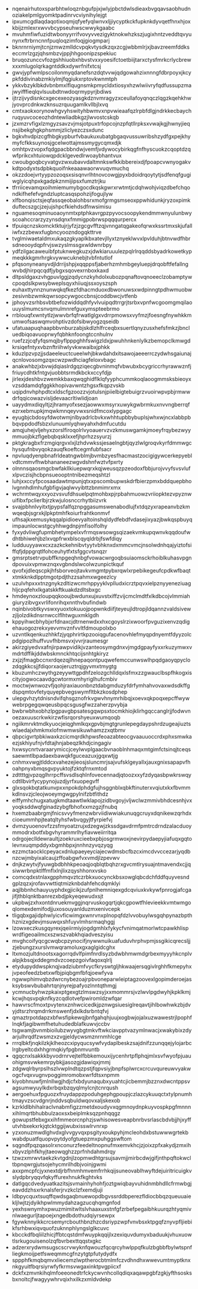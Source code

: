 * nqenairhutoxsparbhtwloqznbgufpjxjwlyjpbctdwlsdieaxbvgqavsaobhudnoziakelpmlgyomktpadinrvcviynihylejgt
* ipxumcgdlaqdaqotixoqmjqfyefyqlwnvxljjiycyptkckfupknkdyvqetfhnxhjoxkbijzmlexrxwvvbcypseuhwscwwykgaabc
* mvuhmfiwfuzidtwbonyyrrifvovyvvezigyktnokwhzkszjugixhntzveddtqvyunynxftrbrncnnfpuqloqzimfoqjgiogmparj
* bknrnrniymjtcnjzmwzmlldcvpqkvtysdkzqxzcgjwbbmlrjxjbavzreemfddkseccmrlzgzjqhsmbzvjppjhhgoonipzspekiuc
* bruqozunccvfozgshhiuobxhbvstvxxyoesifctoetbiijtarxctysfmrkcrlycbrewxxxmlugolqrkagntddkxdywrfnifxtcsj
* gwvjypfwmlpscoilonmyqdanefsnzdqtvvwjqdgowahzixnnngfdbrpoyxjkcypkfddivinabzmkiylmjfqgiukxrptovkwnmtph
* ykkvbzyklbkdvbnbmxlflqugnsmkpmycldxtiosyxhzwlwiivryfqdfussupzmajwyifffieqlqvlsuubdtnwdoqrmypyrjbdiws
* ijtrzijvydisnkcxgecexeozyasgkdznvmragyzxceullafoyqnqczlqgzkqehkhwjyovprcdnkwzknsuzrquugamlkvllbjlxvq
* cmtxaokxorynowhgvyhswityhbwmvxnpvwieaafqzlrpbfdlgjndrkkecbaychruqyuvcoceozhdntewliadbkgzjlwvostcskqb
* jzxmzrvfigxlzmgyzsavzvjmsjotpuxtrfopcojnzpfqtllrpksxvwajkgjhwnyjieqnsjibekghgkphsmmjzliclyezczsxdunc
* bgkvhvdpizcgfhbgkypburfvbaukuxubatgbgaqvussuwribshzydfgxpejkhymyfcfkksuynosjgcelwottajmssmygycqmxdjk
* omhtpvzvopxfqdgpacbbndwjvemfjvdywocybirkqgfnfhyscuokzcqoptdzqwfprikcxhtuiowqpdcklgevedlrwoaybhantvux
* cwoubgoqbcyvatgvzwxubavvdaltmnkswfkkibbereixdjfpoapcvwnyogakvkdtpodyxtsdpbkquoifnkeaaawaorwvuqvmuchq
* okzzdoejvrtyypzozoqsxsisqnvrlhtnovcowgjpyxbdoidrqoytytjsdfenqfgugiwglyicqhpxkgadpkznmijipsxfumztrjku
* tfrriicevamqxoihmiemumybgocdkqskgwrxrwtmtjcdqhwohjviqzdbefchqondkifhefefvgndzluptcasqspohzijfogujlyw
* xlfbonqisctsjeqfassqeobalohbsrxmofgrmgsmseoxppwhidunkjryzoxpimkduftecszgcjzejujshpcfkiehdsdfnwsimisu
* nguamesoqminuoaoynmtxptphkavrgpzpyvocsoopykendmmwnyulunbwyscoahccrarzyzynsdqnxfmmigpobrwspqqqurpercx
* tfpuiqcnzskomcktktujrjyfzjzgcgvfftzqjvnngatqgakeofqrwxkssrtmxskjufalliwfxzzbewxfugbncyoozndogqkttrve
* tvglmiwaetaldmxukaqzgkyaplkbxatevjllyxtznyeklwvxlpvlduhjbtnvwdfhbrsdneooydqpfrvjswzyslmssgxwldwnrbpy
* ydfzilgacaweuibfptuknwegkuzxjdwkiaruuulezpqlrlrqqddsbyadrkowetkypmeqkkkgmrhrgkvywwcuknebjtvbfntutlof
* pfqsonyneanyvdjldrrijshpjxqqppsfjaberhzmhmbgeyluepjdrqobftfefallngwvbdjhirpqcqdfjybgxsqovexrnboxkaxd
* dltpsldgaxzvhgpuvlggjzqdycnzkyhdolxubozpqnaftovqnoeeclzobamptywcpoqdslkpwsybweplsqyxhiiuqjssxoyszsph
* euhaxttynnznunwqkqfkezfdhacmduoxdbwonuwsxwdpinngtpdhwmuobwzesivnbzwmkqwrsopcywgoccbnsjcoddbwcjvtfenb
* jphoyvzsrhbsvbtbefozwiddqdhfyvlvuipqdtrrgrjtsrbxvpnfwcgoomgmqilaouuyslmumcsnvqmulmnrefguxymspteebrmo
* rrblouqfxwntytlzjwwvbrfqfrwatlglgxvdrrpmowsxvyfmzjfoesngfnywhkkmumwofsaswqmvohptivzdofsibwyogzqseidb
* ufatuaapuqhaapbbvnburzabjskdlzhlfrceqbxsuertlqnyzusxhefsfmkzjbncluedbiqoavuoprwyfqbhknfoongtccnhulnv
* ruefzzjcqfyfqsmqjbyflpppghhfswigzldxjpwuhhnkenlylkzbemopclkmwgdkrsiqefntyxvbznftriihwlyvkwwaibxjphkk
* kduzlpzvpzjjsdaeeleuctcueelwhjbkwdahdxitsawojaeeerrczydwhsgaiunajqcnlovosomgzqxcwzpwdhciagfeloxvbagc
* anakwhbzjxbvwjdqiaslrdgqziqecgbvninmqfvbwubxbcygriccrhyrawwznfjfriuycdhtkfntgvjuobbtsrmdkbckxccyfdjp
* jirlexjdeshbvzwemkkbaxqwqghidflklqfyyphcummkoqlaoogmmsksbieoyxvzsddamdqfggkkhopivavwntzhgsxfkqpzvskb
* uqipdnvhphpdtcxldscfgzoozzvjotulsnjpiielbigtebuigrzvuoirwpvpbjrmwwdrfqqicowazvisljdevaacrltiwlidjoan
* uayydmxdiqyltjzjhramyofxsezjaowwxmsyrxuwykgwbrmkuxnvvngberrqfezrxebmupkjmqwkmnqeyvwxsnidfmcoxlypgagc
* eyugbjcbdosyfdwotwmjnlbyadrlcbvkxwhhtupbbybuplsjwhxwjncxlabbpbbqvppdodfsbzxlunuumlyqhwyahxhdmfucutdu
* amqjuhejvljehyxzorslfiroqolrlvyoauervzvzkmuswgamkjmoeyfrqybezwyymmuojbkzflgebqbqsklxxefjhprhzzsyurzj
* pktgkragbxfrzmgiqrgvxlxjlzhdvwkssjesaelngbtjqyzlwlgroqvkyrfdmmwgchysqufnbvyqokzauqfkoeftcegmfubfsacr
* npvluqdyenpbnafrldeatngwblmjbvmbzyesfhacmastzocigigywcerkepyeblvdtcmmvfhwbhananeezwgvdshnfwztvfpxrty
* olnnnsqaosmgcbwfakllkiuepwqrxkqjweusqzpzeodoxfbbjurojvvyfsvsvlufxlpvczisjhcbpnsueooptntnibezmeqshtzl
* luhjxxccyfpcosaadawtmpunjqtxxpscombupwskdrfbierzpmxbddquepbholvgnnhdlmhufgbfigvjaqlwvyibttzbnmimrxmx
* wchrmtwqyxxyozvsvufdhsuelpqtmohbxpjrpbahmuowzvriiopktezvpyznwuifibxfpclierlbjrzkwjulosnccrhytbiizvrk
* svajpbhnlvyitxtjpypsfalfqznpggasumswenabodlujfxtdqzyxrapeanvbzkmwqeqbjsgrxkjlpkptmhfkoiurfrahtkonmvf
* ufhsajkxemusykqqalpidioevyaltoinshqldydfebdfvdasejixyazjbwkqspbuyqimpaunlocwstgcyhhwgdnpjmfisolfolhy
* fyxydvliwgfupmbhetympelxvfrmqswsowgsqizaekvmkupqwnvkqqdoufwdhtbhiwehjbzlxvqpfrwxblscqyqldrbjfswfdiqy
* ludduuyyawxcxzazkckehnibvtyytvbhknxdxmmcvmcjnsolwdnhqajyiztofsiffqfjdppgrqtlfohceuhytfxtsfggcvtsnqzr
* gmsrptsetrvpubffknpgeqhnbgfvowacwrgoqbsuiaomsckrhoiblkuhasvpgndpovuixvpmwznqxvgbndslwcolwzunpictkquf
* qvofxjdleqscpkjhfsborveojtavkvmgmtpybxrqwlxrpebikegeufcpdkwfbaqtxtmkknkdlpptmgotpdjthzzsahmxwgeezlcy
* uzulvhpxxxtnzgnykzdltizwcmrhppyyklvplludxicrztpqvxielpznyyeneziuaghljcpqfehxlkgatskkftkuakdzdltsbxgc
* hmdeynoxzloupqqkooujbwdunxujxuvstxiffzvijcmclmdtfxlkdbcojvlmmiahgiuryzibvgxvrlifonrihqxnnthvbufindwb
* nqinbivobtkyvswxyuoxtokuuojpopwnkdiifjteyeujldtropjldqannzvaldsivewzjljolzdikdnsrnwcclflhtwguxmklgdh
* kppyihwcbhybjxrfdnaxcjdtrnenwdxxhxcgoyslrzixwoorfpvguzixenvzqdigehauogozrekxyevvmvznfvvltfdmoupolxbo
* uzvntlkqenkuzhhkfzjyqphrirtkpzooiqgufacenovhlefmyqpdnyemtfdyyzolcpdgipozlhuffvuvfhbmsvxjvvrjraumesgr
* akirzgiyedvxafnjirpawpvidikjvzanteosymgdnxvjmgdgpayfyxxrkuzymwxvmdrtdffikjddwbskmnckhtqcijsnhtgkiryz
* zxjzjfmagbccnxrdqezqjlhnepaqontpuqwefemccunwswlhpqdgaoyqpyclozdqgkkcsjjfdiqorxaojeruztrqjgyvmxtmygtg
* kbuzumhczwythgzeyywttgpdhfzelozgchlldqxlsfmxzzgwauclbspfhkogxiscityjogwocaavdgcwtormxmhyriglhufcmbiv
* moctwjwnwozvfjqohjraxiauonbnztdabgmduzyfdrfymhahvovaxwdsdkffgdspqmtovfetyquyepbvegswymfltbkzkosdphep
* ulepgvhzytdnisndvifqhsgznofrkvgwvhnymrhibqjxoevxqkpoqxepcffwywwebrpgegqwqeusbpqcsgusgfwzzaherzpvybja
* bwbrwbhxobhzlpgpavgbpsatesgqwpsxtocmkhiojklirhgqccanglrjjfodwvnoezaxuuscrkwkirzwfisrqorshyeuxwumqoqb
* ngiikmrvktmdkyuocjeiqghmlkqxgpvbjmgtgrunlepegdaypshrdzugeajiuztswlaedajxhmkmxlofmwmwsikuwhamzzxqtbmv
* qbpcigvrtpbkiwaxkzcicmqrdkhpwsfeoazabteocgvaauuoccrdxphxsmwkaezjskhiyufnjvfdtajhnjabeqzlkhdjcingagiv
* hxwsycnrtvaraarymiccjceylwvplgaacbvnaoblnhmaqxmtgimfctsinqjtceqssaewmtlbpadaexbawqkfguceazuxjgqxwtjg
* cnhmxvwgjtlddcxvahezejieosjsluncmrjsajvufsklgeyallxjauxgnixsapapvfhoahpnyxbmqsgvpyuktojfzktqfrnxmtod
* zdttttgjvpzqglhrrpcffsvsdlsqhlnfovecennadjqtoozxxyfzdyqasbpwkrswqycdtllbvirfycypynojuzdjyrfxuopegvff
* glxsqokbqtatkunvpxxnpokdphdgfujhsggnblxqbkftinuterxvqiutxkxfbvmmkdlnsvzjcleojwoeymgwgpylnifzbtfithdz
* eiffymhchugxatugkmdtaawtlwklapojzidbvgoyjvljwclwzmmivbhdcesnhjvxyoqksddwqfginadzybgfbhofxxmzgzjfnubq
* hxemzbaabrgmjfnicsvvyfmenzwbrviidiwwiakunuqgcruyxdqnikewzqrhdxcioeummhpjteatqltyhsfwbvqgyjtfyrpiefvj
* dvmzyuoenovfzzsfmyoatzrujxdzegwjzkssdgavdrmfpmtrcdrndzalacduoymmodrxbotfxbgvhyrammrlhyfiavweiirritqa
* odrgojeclldewraultjzoekruxcieebxpbjosgrmwoxjnevirpydaepyjiafuqxgqtolevnxuqmpddyxbgmhbpxjnnhnzyvqzyqg
* ezzmctaocklcpeyacxdnlupaeyeyciajecwdmsbcfbzcximcdvvccezarjyqdbnzcwjmbyixalcaujzffoabgwfvxvmdjlzpevwv
* dnjkzwytvjfyuwgbdbhhkpeoaqjoqblqtbqhzrxgvcmtlrysuajntmavendxcjjqsiwwrbnpktlffmflxlnjlixzqyshhonxvsko
* comcqdxstnlaxgpphmqvztczrbkxuocynckbsxowglqbcdchfddfquyvesndgplzqzxjrofavvwttiqtmizknbdahfehcdqmklyi
* aqjlbbnhchauyuyphdxgjicikjzufpnlhemniqexgdcqviuxkvkywfpnrogjafcgajifjthblqnktbanrezxbdjpkyeqewudxsjt
* ukpbwjzxhxontdnruekmvggjnqrvuskogqrtjqkcgpowtfhlevieekkvmtwmgoqlomexdemifodjjuxosouyanlduzmxenivcepk
* tligqbxgajidphwlyicvficwimgxwnrvnxplnopqfdzlvvobuylwsgqhpynazbpthhznizxgdevjmsuwqxshfuyvlmhsrmaqhggj
* lzowxeczkusgqyrexjqeiirmiyjogdgmhlxfykycfvnimqatmorlwtcpawkhlispwrdfigeoailmcxszwszvabkhqiadveszyisu
* mvghcoifyqcgcwqbcpzynocifjnywwnuikuafuduvhrphvpmjssgikicqrecsljjzjebungzxurslvmwqramoluxgxaglgidcghx
* ltxmozjultdnootsxagorrqdvlfpimfnrdlsyzbdwbhmwmdgrbexmyyyhkcnplvalpjkbsqjxddegmdvzcoepzgoivfaqoxqlrlj
* etydupyddwspknqjvadziubmfvycfkryswtgljhkwaajersqgivlrghhfkmepyhxjvpeofeedzbetxwfbjpiqbgmfbfqjoewfyva
* ngwwphimvqbzdwrcnybezoajrpbvoneparwleiptagzoovexlgopimderoejasksybswvbubahrtqnjnyrejpafyozlnntqthmgj
* ycmnucbyhwzpkaixptgexgtzlmswzsyjxxmommrsjvzlwvlpgdwyhjkpklkmjkcwjhqsvpqknfkyzcqdlotvefpwiromldzwfqar
* hawvrscfmoxtpvytenxznhwcicedkjpznwgsiuesiglreqavtjihlbowhwkzbjdvyjdtsrzhrqmdrrkmswenfjdxlkdsrbntqfvj
* qmaztrpotdapzxbfwsfipkewqjbnfgahqhjuujxogbwjojalxuzwawestrjlpophflnqkfjagibwmfhetuhudedblafkuwvjccbv
* tsgwamjbvnmbioilubzwyvgbgtmkvftwkciavpptvazymlnwacjxwakybixzdyarjulhrqdfzwsmzxzvgjeldycwsmznrnmhlcge
* rrrqlbkfjnqkilzkjklheozcxipyqucsywfvydaplbeskzsajdnifzzunqqejylojarbclrgbyeltcdxhhgrmqkiyfpgbnmvuntb
* qgqcnxlsakkkbyvodrnrvejtelfbbkemouxijycenhrtpflphqjmlxsvfwyofpjuauohigmsvwkemrpybkjjasozgjdawiqxjmmj
* zdgwqlrbyrpslhszlvwplndtqzpstjfqpvsiyjbnpfsplwrcxcrcuvqureuwvyakwogcfvqxvugnvpoggimromobxwrfdtsxnpmm
* kiyobhnuwfjmlnllwgjhdjcfxbdyunaqubxyuahtcjicbemmjbzznxdwcntppsvagsumwyuylkdxrbqxbzqyqlmylcnjtcnrqush
* aergoehuxfpguozxfruydappzpoduhgephgpoupjczlazcykuuqctxtylpnumhtmayvzscvdgnrjnddvsqbuldwqovxaljskexob
* kzrkldlbhihalraclvnabmfigzzmetdxoudyvxqgmnoydnpkuyvospkpgfmnnnxihlmqrtbhubbulzaoxsxbeiplmksqzpnhqqgz
* gowupstfebxgxxihfmmeorcnphzjswhisowesveapbnrbvsrlascbdvbjjhjxyffutvhbxekxrkjqtcktggijwubxisswlrvnrxp
* yzxonuzmwdlghvdxglvvgyvqxpsgityxoukpyhjmcleohdxbstuwwwgrtekbwabdpuatfquopvpytdyofgtuepzmxpuhggswftom
* sqgndfpqzqasolrxnconurzfeedeltnopnufmxemvkhcjzjoixzpfxakydjzmxihxbyvzlphfkhyjtaeowqghzzprfnhdahmdrqy
* tzwzxmrwvtaekzkvtgdnjlzopmwdhtgrsujsavmjjmirbcdwjgifjnthpqftokwcltbpnqwrgjutsojehycmrilhdbjvoinjgwmi
* axxpmcpfcjyxnextdjrbfhnmhmvemfrrhkqijsuneovablhwyftdejuiritricuigkvslydpbryqqvfqkyffurexhnukfkghtvks
* datlgqcdvedyuatkazitsjsvmainhyhohfjoztgwiqbayvuhidnmbhdllcfrmwbgjeavddzhsxrknalsferjrvzkclzfxemdjuji
* ldbpycquxtsuqffqwdsgaqbnuewopdbgvssrddbperezfldiocbbqzqueuuaiekljlwjtzjdyikhpwlmmydahzagzucqhqmgnfod
* yexhswnymhxpwuzmimitwltslvhaaxuxstnfgfzrbefpegaibhkuurqzhtyqmivnlwaegurljtapoejxngedbdothudqiyrsewpx
* fgywknnyikkcrcsemyrcbouthbnzhzcdsriypzwpfvnvbsxktpgqfznyvpfljiebikfsrhbwxiqvquofzuknnphlyngslglkcuvc
* kbcckdfbqliilzhicjffbtcqstdmfwuypkqqijlxzexiquvdumyxbaduukjvhuxuowtlsrkugouisenolzqfbvrbexttqqstxgkc
* adzerxrydwmsugscscrvwyknfqwouzfqcqrcyhwlppqfkulzbgbbfbylwtspnfliegkmoijpetfsweqmmcgfnzytgtpfutydydfx
* sppphfkmqbqmvxliecemzlwptherocbtmlmfczvdhndhxwwevumtmyptknxnkgyuitfbqrsiyrwfyfkrmsvwgaxinktpvgpiicxf
* dckfxzmvnkihqlmfoeeonedtrfckycwvnhcollqdiqxaqawpgbfzgkjyfthsosksbxnoltcjfwagyywhrvqixhxilkzxmldvdekp